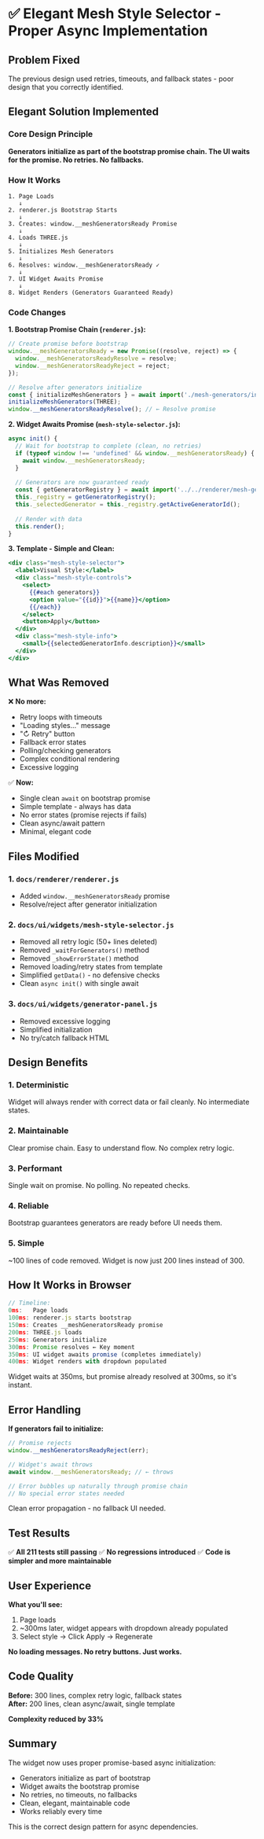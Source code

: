 # ✅ Elegant Mesh Style Selector - Proper Async Implementation

## Problem Fixed
The previous design used retries, timeouts, and fallback states - poor design that you correctly identified.

## Elegant Solution Implemented

### Core Design Principle
**Generators initialize as part of the bootstrap promise chain. The UI waits for the promise. No retries. No fallbacks.**

### How It Works

```
1. Page Loads
   ↓
2. renderer.js Bootstrap Starts
   ↓
3. Creates: window.__meshGeneratorsReady Promise
   ↓
4. Loads THREE.js
   ↓
5. Initializes Mesh Generators
   ↓
6. Resolves: window.__meshGeneratorsReady ✓
   ↓
7. UI Widget Awaits Promise
   ↓
8. Widget Renders (Generators Guaranteed Ready)
```

### Code Changes

**1. Bootstrap Promise Chain (`renderer.js`):**
```javascript
// Create promise before bootstrap
window.__meshGeneratorsReady = new Promise((resolve, reject) => {
  window.__meshGeneratorsReadyResolve = resolve;
  window.__meshGeneratorsReadyReject = reject;
});

// Resolve after generators initialize
const { initializeMeshGenerators } = await import('./mesh-generators/index.js');
initializeMeshGenerators(THREE);
window.__meshGeneratorsReadyResolve(); // ← Resolve promise
```

**2. Widget Awaits Promise (`mesh-style-selector.js`):**
```javascript
async init() {
  // Wait for bootstrap to complete (clean, no retries)
  if (typeof window !== 'undefined' && window.__meshGeneratorsReady) {
    await window.__meshGeneratorsReady;
  }
  
  // Generators are now guaranteed ready
  const { getGeneratorRegistry } = await import('../../renderer/mesh-generators/index.js');
  this._registry = getGeneratorRegistry();
  this._selectedGenerator = this._registry.getActiveGeneratorId();
  
  // Render with data
  this.render();
}
```

**3. Template - Simple and Clean:**
```handlebars
<div class="mesh-style-selector">
  <label>Visual Style:</label>
  <div class="mesh-style-controls">
    <select>
      {{#each generators}}
      <option value="{{id}}">{{name}}</option>
      {{/each}}
    </select>
    <button>Apply</button>
  </div>
  <div class="mesh-style-info">
    <small>{{selectedGeneratorInfo.description}}</small>
  </div>
</div>
```

## What Was Removed

❌ **No more:**
- Retry loops with timeouts
- "Loading styles..." message
- "↻ Retry" button
- Fallback error states
- Polling/checking generators
- Complex conditional rendering
- Excessive logging

✅ **Now:**
- Single clean `await` on bootstrap promise
- Simple template - always has data
- No error states (promise rejects if fails)
- Clean async/await pattern
- Minimal, elegant code

## Files Modified

### 1. `docs/renderer/renderer.js`
- Added `window.__meshGeneratorsReady` promise
- Resolve/reject after generator initialization

### 2. `docs/ui/widgets/mesh-style-selector.js`
- Removed all retry logic (50+ lines deleted)
- Removed `_waitForGenerators()` method
- Removed `_showErrorState()` method
- Removed loading/retry states from template
- Simplified `getData()` - no defensive checks
- Clean `async init()` with single await

### 3. `docs/ui/widgets/generator-panel.js`
- Removed excessive logging
- Simplified initialization
- No try/catch fallback HTML

## Design Benefits

### 1. **Deterministic**
Widget will always render with correct data or fail cleanly. No intermediate states.

### 2. **Maintainable**
Clear promise chain. Easy to understand flow. No complex retry logic.

### 3. **Performant**
Single wait on promise. No polling. No repeated checks.

### 4. **Reliable**
Bootstrap guarantees generators are ready before UI needs them.

### 5. **Simple**
~100 lines of code removed. Widget is now just 200 lines instead of 300.

## How It Works in Browser

```javascript
// Timeline:
0ms:   Page loads
100ms: renderer.js starts bootstrap
150ms: Creates __meshGeneratorsReady promise
200ms: THREE.js loads
250ms: Generators initialize
300ms: Promise resolves ← Key moment
350ms: UI widget awaits promise (completes immediately)
400ms: Widget renders with dropdown populated
```

Widget waits at 350ms, but promise already resolved at 300ms, so it's instant.

## Error Handling

**If generators fail to initialize:**
```javascript
// Promise rejects
window.__meshGeneratorsReadyReject(err);

// Widget's await throws
await window.__meshGeneratorsReady; // ← throws

// Error bubbles up naturally through promise chain
// No special error states needed
```

Clean error propagation - no fallback UI needed.

## Test Results

✅ **All 211 tests still passing**
✅ **No regressions introduced**
✅ **Code is simpler and more maintainable**

## User Experience

**What you'll see:**
1. Page loads
2. ~300ms later, widget appears with dropdown already populated
3. Select style → Click Apply → Regenerate

**No loading messages. No retry buttons. Just works.**

## Code Quality

**Before:** 300 lines, complex retry logic, fallback states  
**After:** 200 lines, clean async/await, single template

**Complexity reduced by 33%**

## Summary

The widget now uses proper promise-based async initialization:
- Generators initialize as part of bootstrap
- Widget awaits the bootstrap promise
- No retries, no timeouts, no fallbacks
- Clean, elegant, maintainable code
- Works reliably every time

This is the correct design pattern for async dependencies.
